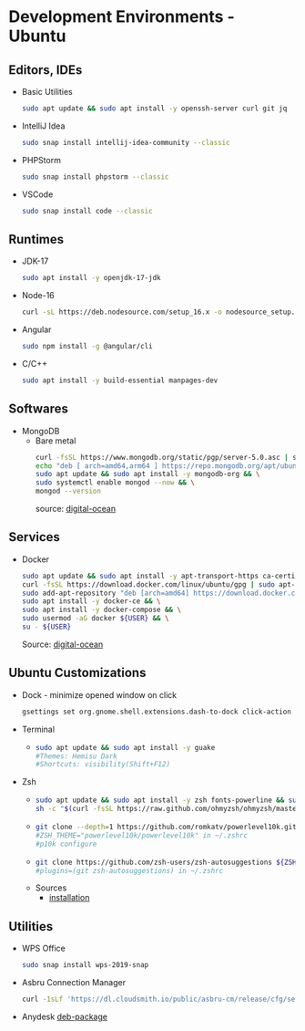 # Development Environments - Ubuntu


## Editors, IDEs

- Basic Utilities
  ```bash
  sudo apt update && sudo apt install -y openssh-server curl git jq
  ```

- IntelliJ Idea

  ```bash
  sudo snap install intellij-idea-community --classic
  ```

- PHPStorm

  ```bash
  sudo snap install phpstorm --classic
  ```

- VSCode

  ```bash
  sudo snap install code --classic
  ```

  

## Runtimes

- JDK-17

  ```bash
  sudo apt install -y openjdk-17-jdk
  ```

- Node-16

  ```bash
  curl -sL https://deb.nodesource.com/setup_16.x -o nodesource_setup.sh && sudo apt install -y nodejs
  ```

- Angular

  ```bash
  sudo npm install -g @angular/cli
  ```

- C/C++

  ```bash
  sudo apt install -y build-essential manpages-dev
  ```

## Softwares

- MongoDB
  - Bare metal
    ```bash
    curl -fsSL https://www.mongodb.org/static/pgp/server-5.0.asc | sudo apt-key add - && \
    echo "deb [ arch=amd64,arm64 ] https://repo.mongodb.org/apt/ubuntu focal/mongodb-org/5.0 multiverse" | sudo tee /etc/apt/sources.list.d/mongodb-org-5.0.list && \
    sudo apt update && sudo apt install -y mongodb-org && \
    sudo systemctl enable mongod --now && \
    mongod --version
    ```
    source: [digital-ocean](https://do.co/34JQf4c)
    
    
## Services

- Docker
  ```bash
  sudo apt update && sudo apt install -y apt-transport-https ca-certificates curl software-properties-common && \
  curl -fsSL https://download.docker.com/linux/ubuntu/gpg | sudo apt-key add - && \
  sudo add-apt-repository "deb [arch=amd64] https://download.docker.com/linux/ubuntu focal stable" && \
  sudo apt install -y docker-ce && \
  sudo apt install -y docker-compose && \
  sudo usermod -aG docker ${USER} && \
  su - ${USER}
  ```
  Source: [digital-ocean](https://do.co/3fRCEd7)


## Ubuntu Customizations

- Dock - minimize opened window on click
  ```bash
  gsettings set org.gnome.shell.extensions.dash-to-dock click-action 'minimize'
  ```
  
- Terminal
  -  ```bash
     sudo apt update && sudo apt install -y guake
     #Themes: Hemisu Dark
     #Shortcuts: visibility(Shift+F12)
     ```
  
- Zsh
    - ```bash
      sudo apt update && sudo apt install -y zsh fonts-powerline && sudo chsh -s $(which zsh) $(whoami)
      sh -c "$(curl -fsSL https://raw.github.com/ohmyzsh/ohmyzsh/master/tools/install.sh)"
      ```
    - ```bash
      git clone --depth=1 https://github.com/romkatv/powerlevel10k.git ${ZSH_CUSTOM:-$HOME/.oh-my-zsh/custom}/themes/powerlevel10k
      #ZSH_THEME="powerlevel10k/powerlevel10k" in ~/.zshrc
      #p10k configure
      ```
    - ```bash
      git clone https://github.com/zsh-users/zsh-autosuggestions ${ZSH_CUSTOM:-~/.oh-my-zsh/custom}/plugins/zsh-autosuggestions
      #plugins=(git zsh-autosuggestions) in ~/.zshrc
      ```
    - Sources
      -  [installation](https://bit.ly/3nN6LqF)   
  
## Utilities

- WPS Office
  ```bash
  sudo snap install wps-2019-snap
  ```
  
- Asbru Connection Manager
  ```bash
  curl -1sLf 'https://dl.cloudsmith.io/public/asbru-cm/release/cfg/setup/bash.deb.sh' | sudo -E bash &&  sudo apt install -y asbru-cm 
  ```
  
- Anydesk
  [deb-package](https://anydesk.com/en/downloads/linux)
   
